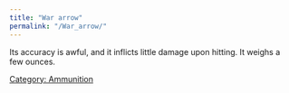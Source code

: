 ```yaml
---
title: "War arrow"
permalink: "/War_arrow/"
---
```


Its accuracy is awful, and it inflicts little damage upon hitting. It
weighs a few ounces.

[Category: Ammunition](Category:_Ammunition "wikilink")